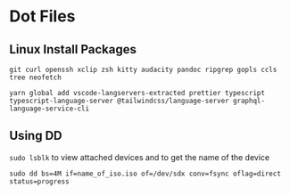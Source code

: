 # Dot Files

## Linux Install Packages

`git curl openssh xclip zsh kitty audacity pandoc ripgrep gopls ccls tree neofetch`

`yarn global add vscode-langservers-extracted prettier typescript typescript-language-server @tailwindcss/language-server graphql-language-service-cli`

## Using DD

`sudo lsblk` to view attached devices and to get the name of the device

`sudo dd bs=4M if=name_of_iso.iso of=/dev/sdx conv=fsync oflag=direct status=progress`
